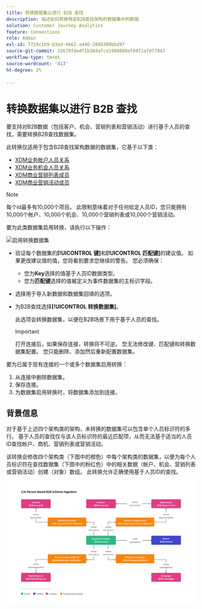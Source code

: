 ```yaml
---
title: 转换数据集以进行 B2B 查找
description: 描述如何转换特定B2B查找架构的数据集中的数据
solution: Customer Journey Analytics
feature: Connections
role: Admin
exl-id: 7729c1b9-b3ed-4662-a446-2088389bbd97
source-git-commit: 32678fdedf1b384afce1998880af04f1af077943
workflow-type: tm+mt
source-wordcount: '413'
ht-degree: 2%

---
```


# 转换数据集以进行 B2B 查找

要支持对B2B数据（包括客户、机会、营销列表和营销活动）进行基于人员的查找，需要转换B2B查找数据集。

此转换仅适用于包含B2B查找架构数据的数据集，它基于以下类：

* [XDM业务帐户人员关系](https://experienceleague.adobe.com/en/docs/experience-platform/xdm/classes/b2b/business-account-person-relation)
* [XDM业务机会人员关系](https://experienceleague.adobe.com/en/docs/experience-platform/xdm/classes/b2b/business-opportunity-person-relation)
* [XDM商业营销列表成员](https://experienceleague.adobe.com/en/docs/experience-platform/xdm/classes/b2b/business-marketing-list-members)
* [XDM商业营销活动成员](https://experienceleague.adobe.com/en/docs/experience-platform/xdm/classes/b2b/business-campaign-members)

>[!NOTE]
>
>每个id最多有10,000个项目。 此限制意味着对于任何给定人员ID，您只能拥有10,000个帐户、10,000个机会、10,000个营销列表或10,000个营销活动。


要为此类数据集启用转换，请执行以下操作：

![启用转换数据集](/help/connections/assets/transform.gif)

* 验证每个数据集的&#x200B;**[!UICONTROL 键]**&#x200B;和&#x200B;**[!UICONTROL 匹配键]**&#x200B;的建议值。 如果更改建议值的值，您将看到要求您继续的警告。 您必须确保：

   * 您为&#x200B;**Key**&#x200B;选择的值基于人员ID数据类型。
   * 您为&#x200B;**匹配键**&#x200B;选择的值被定义为事件数据集的主标识字段。

* 选择用于导入新数据和数据集回填的选项。

* 为B2B查找选择&#x200B;**[!UICONTROL 转换数据集]**。

  此选项会转换数据集，以便在B2B场景下用于基于人员的查找。


  >[!IMPORTANT]
  >
  >打开连接后，如果保存连接，转换将不可逆。 您无法修改键、匹配键和转换数据集配置。 您只能删除、添加然后重新配置数据集。

要为已属于现有连接的一个或多个数据集启用转换：

1. 从连接中删除数据集。
1. 保存连接。
1. 为数据集启用转换时，将数据集添加到连接。

## 背景信息

对于基于上述四个架构类的架构，未转换的数据集可以包含单个人员标识符的多行。 基于人员的查找仅与该人员标识符的最近匹配项，从而无法基于适当的人员ID查找帐户、商机、营销列表或营销活动。

该转换会修改四个架构类（下图中的橙色）中每个架构类的数据集，以便为每个人员标识符在查找数据集（下图中的粉红色）中的相关数据（帐户、机会、营销列表或营销活动）创建（对象）数组。 此转换允许正确使用基于人员ID的查找。

![B2B架构](./assets/b2b-schemas.svg)
